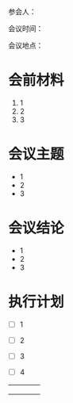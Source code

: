 
参会人：

会议时间：

会议地点：

# 会前材料

 1. 1
 2. 2
 3. 3

# 会议主题
 - 1
 - 2
 - 3

# 会议结论
 - 1
 - 2
 - 3

# 执行计划
  - [ ] 1
  - [ ] 2
  - [ ] 3
  - [ ] 4


|     |     |     |     |
| --- | --- | --- | --- |
|     |     |     |     |
|     |     |     |     |
|     |     |     |     |



 